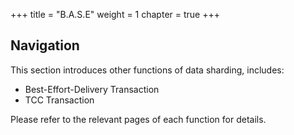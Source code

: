+++
title = "B.A.S.E"
weight = 1
chapter = true
+++

## Navigation

This section introduces other functions of data sharding, includes:

* Best-Effort-Delivery Transaction
* TCC Transaction

Please refer to the relevant pages of each function for details.
